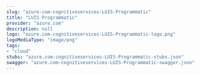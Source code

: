 ```yaml
---
slug: "azure-com-cognitiveservices-LUIS-Programmatic"
title: "LUIS Programmatic"
provider: "azure.com"
description: null
logo: "azure.com-cognitiveservices-LUIS-Programmatic-logo.png"
logoMediaType: "image/png"
tags:
- "cloud"
stubs: "azure.com-cognitiveservices-LUIS-Programmatic-stubs.json"
swagger: "azure.com-cognitiveservices-LUIS-Programmatic-swagger.json"
---
```

